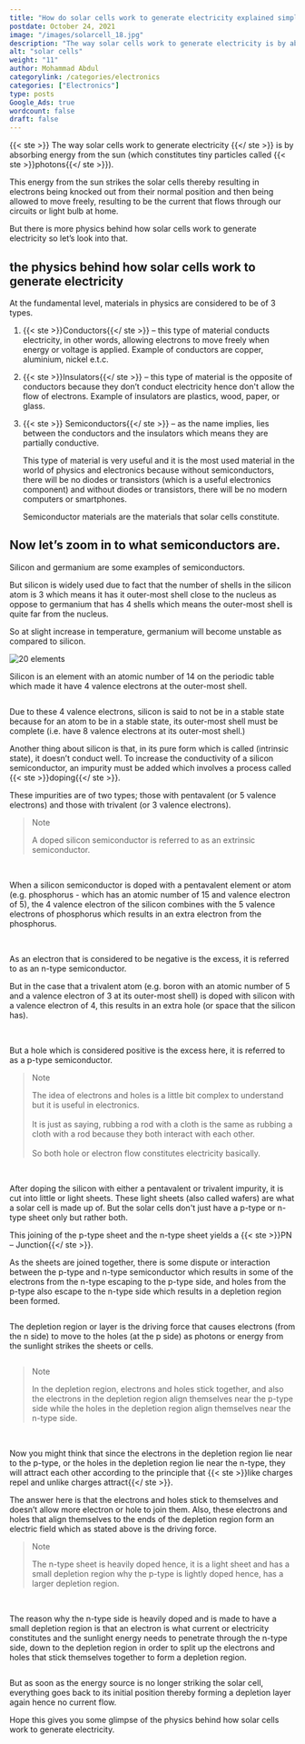 ```yaml
---
title: "How do solar cells work to generate electricity explained simply?"
postdate: October 24, 2021
image: "/images/solarcell_18.jpg"
description: "The way solar cells work to generate electricity is by absorbing energy from the sun (which constitutes of tiny particles called photons."
alt: "solar cells"
weight: "11"
author: Mohammad Abdul
categorylink: /categories/electronics
categories: ["Electronics"]
type: posts
Google_Ads: true
wordcount: false
draft: false
---
```


{{< ste >}} The way solar cells work to generate electricity {{</ ste >}} is by absorbing energy from the sun (which constitutes tiny particles called {{< ste >}}photons{{</ ste >}}).

This energy from the sun strikes the solar cells thereby resulting in electrons being knocked out from their normal position and then being allowed to move freely, resulting to be the current that flows through our circuits or light bulb at home.

But there is more physics behind how solar cells work to generate electricity so let’s look into that.

## the physics behind how solar cells work to generate electricity

At the fundamental level, materials in physics are considered to be of 3 types.

1. {{< ste >}}Conductors{{</ ste >}} – this type of material conducts electricity, in other words, allowing electrons to move freely when energy or voltage is applied. Example of conductors are copper, aluminium, nickel e.t.c.
2. {{< ste >}}Insulators{{</ ste >}} – this type of material is the opposite of conductors because they don’t conduct electricity hence don't allow the flow of electrons. Example of insulators are plastics, wood, paper, or glass.
3. {{< ste >}} Semiconductors{{</ ste >}} – as the name implies, lies between the conductors and the insulators which means they are partially conductive.

   This type of material is very useful and it is the most used material in the world of physics and electronics because without semiconductors, there will be no diodes or transistors (which is a useful electronics component) and without diodes or transistors, there will be no modern computers or smartphones.

   Semiconductor materials are the materials that solar cells constitute.

## Now let’s zoom in to what semiconductors are.

Silicon and germanium are some examples of semiconductors.

But silicon is widely used due to fact that the number of shells in the silicon atom is 3 which means it has it outer-most shell close to the nucleus as oppose to germanium that has 4 shells which means the outer-most shell is quite far from the nucleus.

So at slight increase in temperature, germanium will become unstable as compared to silicon.

<img loading="lazy" src="/images/20element_2.webp" alt="20 elements">

Silicon is an element with an atomic number of 14 on the periodic table which made it have 4 valence electrons at the outer-most shell.

<img loading="lazy" src="/images/silicon_10.jpg" alt="">

Due to these 4 valence electrons, silicon is said to not be in a stable state because for an atom to be in a stable state, its outer-most shell must be complete (i.e. have 8 valence electrons at its outer-most shell.)

Another thing about silicon is that, in its pure form which is called (intrinsic state), it doesn’t conduct well. To increase the conductivity of a silicon semiconductor, an impurity must be added which involves a process called {{< ste >}}doping{{</ ste >}}.

These impurities are of two types; those with pentavalent (or 5 valence electrons) and those with trivalent (or 3 valence electrons).

<blockquote class="blockquote">
<p class="little-nugget">Note</p>
<p class="quote-text">
A doped silicon semiconductor is referred to as an extrinsic semiconductor.
</p></blockquote>
<br>

When a silicon semiconductor is doped with a pentavalent element or atom (e.g. phosphorus - which has an atomic number of 15 and valence electron of 5), the 4 valence electron of the silicon combines with the 5 valence electrons of phosphorus which results in an extra electron from the phosphorus.

<img loading="lazy" src="/images/silicon_11.jpg" alt="">

<img loading="lazy" src="/images/silicon_8.jpg" alt="">

As an electron that is considered to be negative is the excess, it is referred to as an n-type semiconductor.

But in the case that a trivalent atom (e.g. boron with an atomic number of 5 and a valence electron of 3 at its outer-most shell) is doped with silicon with a valence electron of 4, this results in an extra hole (or space that the silicon has).

<img loading="lazy" src="/images/silicon_9.jpg" alt="">

<img loading="lazy" src="/images/silicon_7.jpg" alt="">

But a hole which is considered positive is the excess here, it is referred to as a p-type semiconductor.

<blockquote class="blockquote">
<p class="little-nugget">Note</p>
<p class="quote-text">
The idea of electrons and holes is a little bit complex to understand but it is useful in electronics.
<br>
<br>
It is just as saying, rubbing a rod with a cloth is the same as rubbing a cloth with a rod because they both interact with each other.
<br>
<br>
So both hole or electron flow constitutes electricity basically.
</p></blockquote>
<br>

After doping the silicon with either a pentavalent or trivalent impurity, it is cut into little or light sheets. These light sheets (also called wafers) are what a solar cell is made up of. But the solar cells don't just have a p-type or n-type sheet only but rather both.

This joining of the p-type sheet and the n-type sheet yields a {{< ste >}}PN – Junction{{</ ste >}}.

As the sheets are joined together, there is some dispute or interaction between the p-type and n-type semiconductor which results in some of the electrons from the n-type escaping to the p-type side, and holes from the p-type also escape to the n-type side which results in a depletion region been formed.

<img loading="lazy" src="/images/solarcell_12.jpg" alt="">

The depletion region or layer is the driving force that causes electrons (from the n side) to move to the holes (at the p side) as photons or energy from the sunlight strikes the sheets or cells.

<img loading="lazy" src="/images/solarcell_13.jpg" alt="">

<blockquote class="blockquote">
<p class="little-nugget">Note</p>
<p class="quote-text">
In the depletion region, electrons and holes stick together, and also the electrons in the depletion region align themselves near the p-type side while the holes in the depletion region align themselves near the n-type side. 
</p></blockquote>
<br>

Now you might think that since the electrons in the depletion region lie near to the p-type, or the holes in the depletion region lie near the n-type, they will attract each other according to the principle that {{< ste >}}like charges repel and unlike charges attract{{</ ste >}}.

The answer here is that the electrons and holes stick to themselves and doesn’t allow more electron or hole to join them.
Also, these electrons and holes that align themselves to the ends of the depletion region form an electric field which as stated above is the driving force.

<blockquote class="blockquote">
<p class="little-nugget">Note</p>
<p class="quote-text">
The n-type sheet is heavily doped hence, it is a light sheet and has a small depletion region why the p-type is lightly doped hence, has a larger depletion region.</p></blockquote>
<br>

<img loading="lazy" src="/images/solarcell_14.jpg" alt="">

The reason why the n-type side is heavily doped and is made to have a small depletion region is that an electron is what current or electricity constitutes and the sunlight energy needs to penetrate through the n-type side, down to the depletion region in order to split up the electrons and holes that stick themselves together to form a depletion region.

<img loading="lazy" src="/images/solarcell_18.jpg" alt="">

But as soon as the energy source is no longer striking the solar cell, everything goes back to its initial position thereby forming a depletion layer again hence no current flow.

Hope this gives you some glimpse of the physics behind how solar cells work to generate electricity.
